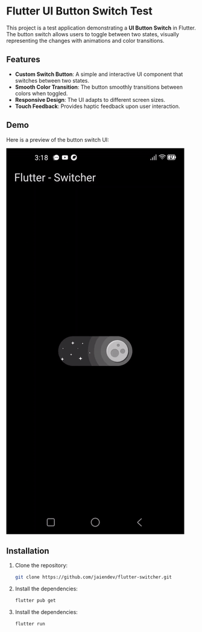 # Flutter UI Button Switch Test

This project is a test application demonstrating a **UI Button Switch** in Flutter. The button switch allows users to toggle between two states, visually representing the changes with animations and color transitions.

## Features

- **Custom Switch Button**: A simple and interactive UI component that switches between two states.
- **Smooth Color Transition**: The button smoothly transitions between colors when toggled.
- **Responsive Design**: The UI adapts to different screen sizes.
- **Touch Feedback**: Provides haptic feedback upon user interaction.

## Demo

Here is a preview of the button switch UI:

![Demo Video](./assets/demo_video.gif)

## Installation

1. Clone the repository:

   ```bash
   git clone https://github.com/jaiendev/flutter-switcher.git

2. Install the dependencies:

   ```bash
   flutter pub get

2. Install the dependencies:

   ```bash
   flutter run